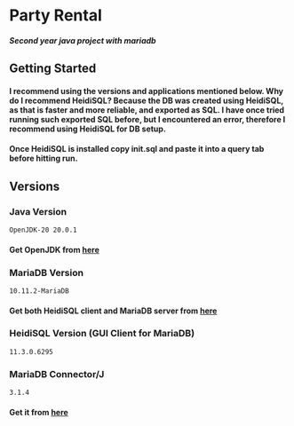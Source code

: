 # Party Rental

##### Second year java project with mariadb

## Getting Started
#### I recommend using the versions and applications mentioned below. Why do I recommend HeidiSQL? Because the DB was created using HeidiSQL, as that is faster and more reliable, and exported as SQL. I have once tried running such exported SQL before, but I encountered an error, therefore I recommend using HeidiSQL for DB setup.
#### Once HeidiSQL is installed copy init.sql and paste it into a query tab before hitting run.

## Versions

### Java Version
```OpenJDK-20 20.0.1```
#### Get OpenJDK from [here](https://jdk.java.net/20/)

### MariaDB Version
```10.11.2-MariaDB```
#### Get both HeidiSQL client and MariaDB server from [here](https://mariadb.org/download/?t=mariadb&p=mariadb&r=10.11.2&os=windows&cpu=x86_64&pkg=msi&m=aliyun)

### HeidiSQL Version (GUI Client for MariaDB)
```11.3.0.6295```

### MariaDB Connector/J
```3.1.4```
#### Get it from [here](https://mariadb.com/downloads/connectors/connectors-data-access/java8-connector/)